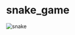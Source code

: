 # snake_game

![snake](https://github.com/ivancabrilo/snake_game/assets/116125075/987f5066-51a1-4512-bb20-8b0ca4e26503)
